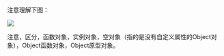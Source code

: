 注意理解下图：

![](C:\Users\HarrisonLee\AppData\Roaming\Typora\typora-user-images\image-20200514135443545.png)

注意，区分，函数对象，实例对象，空对象（指的是没有自定义属性的Object对象），Object函数对象，Object原型对象。